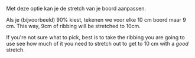 
Met deze optie kan je de stretch van je boord aanpassen.

Als je (bijvoorbeeld) 90% kiest, tekenen we voor elke 10 cm boord maar 9 cm. This way, 9cm of ribbing will be stretched to 10cm.

<Note>

If you're not sure what to pick, best is to take the ribbing you are going to use see how much of it you need to stretch out to get to 10 cm with a *good* stretch.

</Note>

